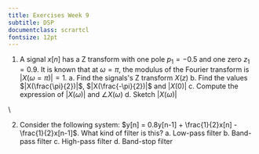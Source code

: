 ```yaml
---
title: Exercises Week 9
subtitle: DSP
documentclass: scrartcl
fontsize: 12pt
---
```


1. A signal $x[n]$ has a Z transform with one pole $p_1 = -0.5$ and one zero $z_1 = 0.9$.
It is known that at $\omega = \pi$, the modulus of the Fourier transform is $|X(\omega=\pi)| = 1$.
    a. Find the signals's Z transform $X(z)$
    b. Find the values $|X(\frac{\pi}{2})|$, $|X(\frac{-\pi}{2})|$ and $|X(0)|$
    c. Compute the expression of $|X(\omega)|$ and $\angle X(\omega)$
    d. Sketch $|X(\omega)|$

\ 

2. Consider the following system: $y[n] = 0.8y[n-1] + \frac{1}{2}x[n] - \frac{1}{2}x[n-1]$.
What kind of filter is this?
    a. Low-pass filter
    b. Band-pass filter
    c. High-pass filter
    d. Band-stop filter
